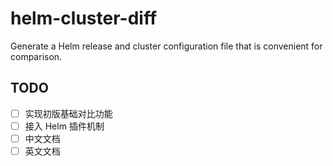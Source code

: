 # helm-cluster-diff

Generate a Helm release and cluster configuration file that is convenient for comparison.

## TODO

- [ ] 实现初版基础对比功能
- [ ] 接入 Helm 插件机制
- [ ] 中文文档
- [ ] 英文文档